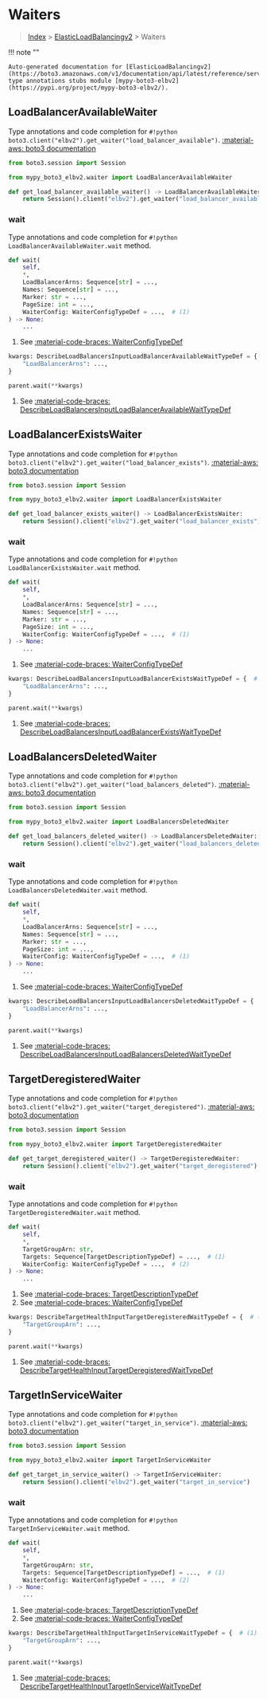 # Waiters

> [Index](../README.md) > [ElasticLoadBalancingv2](./README.md) > Waiters

!!! note ""

    Auto-generated documentation for [ElasticLoadBalancingv2](https://boto3.amazonaws.com/v1/documentation/api/latest/reference/services/elbv2.html#ElasticLoadBalancingv2)
    type annotations stubs module [mypy-boto3-elbv2](https://pypi.org/project/mypy-boto3-elbv2/).

## LoadBalancerAvailableWaiter

Type annotations and code completion for `#!python boto3.client("elbv2").get_waiter("load_balancer_available")`.
[:material-aws: boto3 documentation](https://boto3.amazonaws.com/v1/documentation/api/latest/reference/services/elbv2.html#ElasticLoadBalancingv2.Waiter.LoadBalancerAvailable)

```python title="Usage example"
from boto3.session import Session

from mypy_boto3_elbv2.waiter import LoadBalancerAvailableWaiter

def get_load_balancer_available_waiter() -> LoadBalancerAvailableWaiter:
    return Session().client("elbv2").get_waiter("load_balancer_available")
```


### wait

Type annotations and code completion for `#!python LoadBalancerAvailableWaiter.wait` method.

```python title="Method definition"
def wait(
    self,
    *,
    LoadBalancerArns: Sequence[str] = ...,
    Names: Sequence[str] = ...,
    Marker: str = ...,
    PageSize: int = ...,
    WaiterConfig: WaiterConfigTypeDef = ...,  # (1)
) -> None:
    ...
```

1. See [:material-code-braces: WaiterConfigTypeDef](./type_defs.md#waiterconfigtypedef) 


```python title="Usage example with kwargs"
kwargs: DescribeLoadBalancersInputLoadBalancerAvailableWaitTypeDef = {  # (1)
    "LoadBalancerArns": ...,
}

parent.wait(**kwargs)
```

1. See [:material-code-braces: DescribeLoadBalancersInputLoadBalancerAvailableWaitTypeDef](./type_defs.md#describeloadbalancersinputloadbalanceravailablewaittypedef) 
## LoadBalancerExistsWaiter

Type annotations and code completion for `#!python boto3.client("elbv2").get_waiter("load_balancer_exists")`.
[:material-aws: boto3 documentation](https://boto3.amazonaws.com/v1/documentation/api/latest/reference/services/elbv2.html#ElasticLoadBalancingv2.Waiter.LoadBalancerExists)

```python title="Usage example"
from boto3.session import Session

from mypy_boto3_elbv2.waiter import LoadBalancerExistsWaiter

def get_load_balancer_exists_waiter() -> LoadBalancerExistsWaiter:
    return Session().client("elbv2").get_waiter("load_balancer_exists")
```


### wait

Type annotations and code completion for `#!python LoadBalancerExistsWaiter.wait` method.

```python title="Method definition"
def wait(
    self,
    *,
    LoadBalancerArns: Sequence[str] = ...,
    Names: Sequence[str] = ...,
    Marker: str = ...,
    PageSize: int = ...,
    WaiterConfig: WaiterConfigTypeDef = ...,  # (1)
) -> None:
    ...
```

1. See [:material-code-braces: WaiterConfigTypeDef](./type_defs.md#waiterconfigtypedef) 


```python title="Usage example with kwargs"
kwargs: DescribeLoadBalancersInputLoadBalancerExistsWaitTypeDef = {  # (1)
    "LoadBalancerArns": ...,
}

parent.wait(**kwargs)
```

1. See [:material-code-braces: DescribeLoadBalancersInputLoadBalancerExistsWaitTypeDef](./type_defs.md#describeloadbalancersinputloadbalancerexistswaittypedef) 
## LoadBalancersDeletedWaiter

Type annotations and code completion for `#!python boto3.client("elbv2").get_waiter("load_balancers_deleted")`.
[:material-aws: boto3 documentation](https://boto3.amazonaws.com/v1/documentation/api/latest/reference/services/elbv2.html#ElasticLoadBalancingv2.Waiter.LoadBalancersDeleted)

```python title="Usage example"
from boto3.session import Session

from mypy_boto3_elbv2.waiter import LoadBalancersDeletedWaiter

def get_load_balancers_deleted_waiter() -> LoadBalancersDeletedWaiter:
    return Session().client("elbv2").get_waiter("load_balancers_deleted")
```


### wait

Type annotations and code completion for `#!python LoadBalancersDeletedWaiter.wait` method.

```python title="Method definition"
def wait(
    self,
    *,
    LoadBalancerArns: Sequence[str] = ...,
    Names: Sequence[str] = ...,
    Marker: str = ...,
    PageSize: int = ...,
    WaiterConfig: WaiterConfigTypeDef = ...,  # (1)
) -> None:
    ...
```

1. See [:material-code-braces: WaiterConfigTypeDef](./type_defs.md#waiterconfigtypedef) 


```python title="Usage example with kwargs"
kwargs: DescribeLoadBalancersInputLoadBalancersDeletedWaitTypeDef = {  # (1)
    "LoadBalancerArns": ...,
}

parent.wait(**kwargs)
```

1. See [:material-code-braces: DescribeLoadBalancersInputLoadBalancersDeletedWaitTypeDef](./type_defs.md#describeloadbalancersinputloadbalancersdeletedwaittypedef) 
## TargetDeregisteredWaiter

Type annotations and code completion for `#!python boto3.client("elbv2").get_waiter("target_deregistered")`.
[:material-aws: boto3 documentation](https://boto3.amazonaws.com/v1/documentation/api/latest/reference/services/elbv2.html#ElasticLoadBalancingv2.Waiter.TargetDeregistered)

```python title="Usage example"
from boto3.session import Session

from mypy_boto3_elbv2.waiter import TargetDeregisteredWaiter

def get_target_deregistered_waiter() -> TargetDeregisteredWaiter:
    return Session().client("elbv2").get_waiter("target_deregistered")
```


### wait

Type annotations and code completion for `#!python TargetDeregisteredWaiter.wait` method.

```python title="Method definition"
def wait(
    self,
    *,
    TargetGroupArn: str,
    Targets: Sequence[TargetDescriptionTypeDef] = ...,  # (1)
    WaiterConfig: WaiterConfigTypeDef = ...,  # (2)
) -> None:
    ...
```

1. See [:material-code-braces: TargetDescriptionTypeDef](./type_defs.md#targetdescriptiontypedef) 
2. See [:material-code-braces: WaiterConfigTypeDef](./type_defs.md#waiterconfigtypedef) 


```python title="Usage example with kwargs"
kwargs: DescribeTargetHealthInputTargetDeregisteredWaitTypeDef = {  # (1)
    "TargetGroupArn": ...,
}

parent.wait(**kwargs)
```

1. See [:material-code-braces: DescribeTargetHealthInputTargetDeregisteredWaitTypeDef](./type_defs.md#describetargethealthinputtargetderegisteredwaittypedef) 
## TargetInServiceWaiter

Type annotations and code completion for `#!python boto3.client("elbv2").get_waiter("target_in_service")`.
[:material-aws: boto3 documentation](https://boto3.amazonaws.com/v1/documentation/api/latest/reference/services/elbv2.html#ElasticLoadBalancingv2.Waiter.TargetInService)

```python title="Usage example"
from boto3.session import Session

from mypy_boto3_elbv2.waiter import TargetInServiceWaiter

def get_target_in_service_waiter() -> TargetInServiceWaiter:
    return Session().client("elbv2").get_waiter("target_in_service")
```


### wait

Type annotations and code completion for `#!python TargetInServiceWaiter.wait` method.

```python title="Method definition"
def wait(
    self,
    *,
    TargetGroupArn: str,
    Targets: Sequence[TargetDescriptionTypeDef] = ...,  # (1)
    WaiterConfig: WaiterConfigTypeDef = ...,  # (2)
) -> None:
    ...
```

1. See [:material-code-braces: TargetDescriptionTypeDef](./type_defs.md#targetdescriptiontypedef) 
2. See [:material-code-braces: WaiterConfigTypeDef](./type_defs.md#waiterconfigtypedef) 


```python title="Usage example with kwargs"
kwargs: DescribeTargetHealthInputTargetInServiceWaitTypeDef = {  # (1)
    "TargetGroupArn": ...,
}

parent.wait(**kwargs)
```

1. See [:material-code-braces: DescribeTargetHealthInputTargetInServiceWaitTypeDef](./type_defs.md#describetargethealthinputtargetinservicewaittypedef) 
